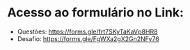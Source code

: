 # Acesso ao formulário no Link: 
- Questões: https://forms.gle/frt7SKyTaKaVp8HR8
- Desafio: https://forms.gle/FgWXa2gX2Gn2NFy76 
